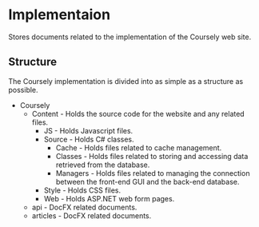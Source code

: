 ﻿# Implementaion
Stores documents related to the implementation of the Coursely web site.

## Structure
The Coursely implementation is divided into as simple as a structure as possible.

* Coursely
  * Content - Holds the source code for the website and any related files.
    * JS - Holds Javascript files.
    * Source - Holds C# classes.
      * Cache - Holds files related to cache management.
      * Classes - Holds files related to storing and accessing data retrieved from the database.
      * Managers - Holds files related to managing the connection between the front-end GUI and the back-end database.
    * Style - Holds CSS files.
    * Web - Holds ASP.NET web form pages.
  * api - DocFX related documents.
  * articles - DocFX related documents.
